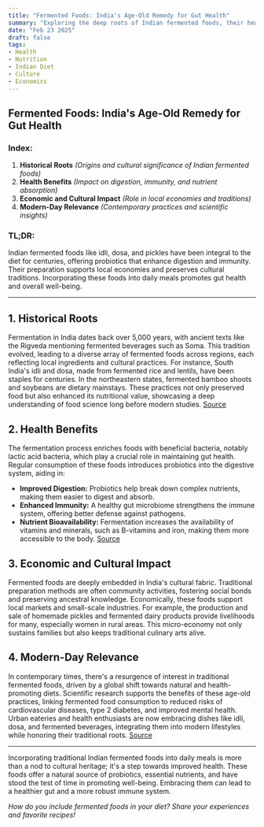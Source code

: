 ```yaml
---
title: "Fermented Foods: India's Age-Old Remedy for Gut Health"
summary: "Exploring the deep roots of Indian fermented foods, their health benefits, economic impact, and modern-day relevance."
date: "Feb 23 2025"
draft: false
tags:
- Health
- Nutrition
- Indian Diet
- Culture
- Economics
---
```


## **Fermented Foods: India's Age-Old Remedy for Gut Health**

### **Index:**
1. **Historical Roots** *(Origins and cultural significance of Indian fermented foods)*
2. **Health Benefits** *(Impact on digestion, immunity, and nutrient absorption)*
3. **Economic and Cultural Impact** *(Role in local economies and traditions)*
4. **Modern-Day Relevance** *(Contemporary practices and scientific insights)*

### **TL;DR:**
Indian fermented foods like idli, dosa, and pickles have been integral to the diet for centuries, offering probiotics that enhance digestion and immunity. Their preparation supports local economies and preserves cultural traditions. Incorporating these foods into daily meals promotes gut health and overall well-being.

---

## **1. Historical Roots**

Fermentation in India dates back over 5,000 years, with ancient texts like the Rigveda mentioning fermented beverages such as Soma. This tradition evolved, leading to a diverse array of fermented foods across regions, each reflecting local ingredients and cultural practices. For instance, South India's idli and dosa, made from fermented rice and lentils, have been staples for centuries. In the northeastern states, fermented bamboo shoots and soybeans are dietary mainstays. These practices not only preserved food but also enhanced its nutritional value, showcasing a deep understanding of food science long before modern studies. [Source](https://www.researchgate.net/publication/339636262_History_and_Culture_of_Indian_Ethnic_Fermented_Foods_and_Beverages)

## **2. Health Benefits**

The fermentation process enriches foods with beneficial bacteria, notably lactic acid bacteria, which play a crucial role in maintaining gut health. Regular consumption of these foods introduces probiotics into the digestive system, aiding in:

- **Improved Digestion:** Probiotics help break down complex nutrients, making them easier to digest and absorb.
- **Enhanced Immunity:** A healthy gut microbiome strengthens the immune system, offering better defense against pathogens.
- **Nutrient Bioavailability:** Fermentation increases the availability of vitamins and minerals, such as B-vitamins and iron, making them more accessible to the body. [Source](https://pubmed.ncbi.nlm.nih.gov/23181843/)

## **3. Economic and Cultural Impact**

Fermented foods are deeply embedded in India's cultural fabric. Traditional preparation methods are often community activities, fostering social bonds and preserving ancestral knowledge. Economically, these foods support local markets and small-scale industries. For example, the production and sale of homemade pickles and fermented dairy products provide livelihoods for many, especially women in rural areas. This micro-economy not only sustains families but also keeps traditional culinary arts alive.

## **4. Modern-Day Relevance**

In contemporary times, there's a resurgence of interest in traditional fermented foods, driven by a global shift towards natural and health-promoting diets. Scientific research supports the benefits of these age-old practices, linking fermented food consumption to reduced risks of cardiovascular diseases, type 2 diabetes, and improved mental health. Urban eateries and health enthusiasts are now embracing dishes like idli, dosa, and fermented beverages, integrating them into modern lifestyles while honoring their traditional roots. [Source](https://pmc.ncbi.nlm.nih.gov/articles/PMC9227559/)

---

Incorporating traditional Indian fermented foods into daily meals is more than a nod to cultural heritage; it's a step towards improved health. These foods offer a natural source of probiotics, essential nutrients, and have stood the test of time in promoting well-being. Embracing them can lead to a healthier gut and a more robust immune system.

*How do you include fermented foods in your diet? Share your experiences and favorite recipes!*
